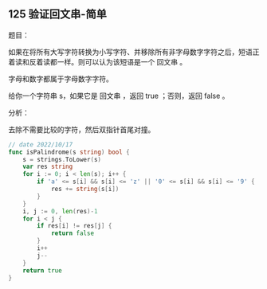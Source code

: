 ## 125 验证回文串-简单

题目：

如果在将所有大写字符转换为小写字符、并移除所有非字母数字字符之后，短语正着读和反着读都一样。则可以认为该短语是一个 回文串 。

字母和数字都属于字母数字字符。

给你一个字符串 s，如果它是 回文串 ，返回 true ；否则，返回 false 。



分析：

去除不需要比较的字符，然后双指针首尾对撞。

```go
// date 2022/10/17
func isPalindrome(s string) bool {
    s = strings.ToLower(s)
    var res string
    for i := 0; i < len(s); i++ {
        if 'a' <= s[i] && s[i] <= 'z' || '0' <= s[i] && s[i] <= '9' {
            res += string(s[i])
        }
    }
    i, j := 0, len(res)-1
    for i < j {
        if res[i] != res[j] {
            return false
        }
        i++
        j--
    }
    return true
}
```


